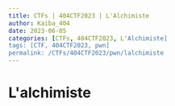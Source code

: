 ```yaml
---
title: CTFs | 404CTF2023 | L'Alchimiste
author: Kaiba_404
date: 2023-06-05
categories: [CTFs, 404CTF2023, L'Alchimiste]
tags: [CTF, 404CTF2023, pwn]
permalink: /CTFs/404CTF2023/pwn/lalchimiste
---
```


# L'alchimiste

